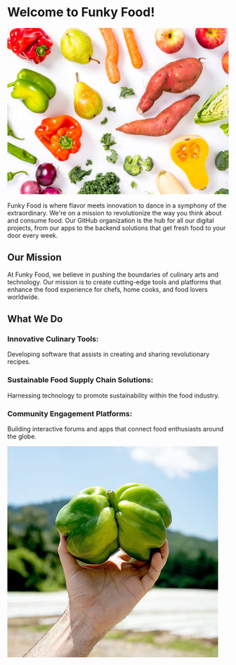 # Welcome to Funky Food!
![Funky Food Banner](../assets/stock/Ugly-Produce-Pioneers-Imperfect-Foods-Pledges-To-Reach-Net-Zero-By-2030.jpg)

Funky Food is where flavor meets innovation to dance in a symphony of the extraordinary. We're on a mission to revolutionize the way you think about and consume food. Our GitHub organization is the hub for all our digital projects, from our apps to the backend solutions that get fresh food to your door every week.

## Our Mission
At Funky Food, we believe in pushing the boundaries of culinary arts and technology. Our mission is to create cutting-edge tools and platforms that enhance the food experience for chefs, home cooks, and food lovers worldwide.

## What We Do

### Innovative Culinary Tools:
Developing software that assists in creating and sharing revolutionary recipes.

### Sustainable Food Supply Chain Solutions:
Harnessing technology to promote sustainability within the food industry.

### Community Engagement Platforms:
Building interactive forums and apps that connect food enthusiasts around the globe.

![Funky Capsicum](../assets/stock/funky-cap.webp)